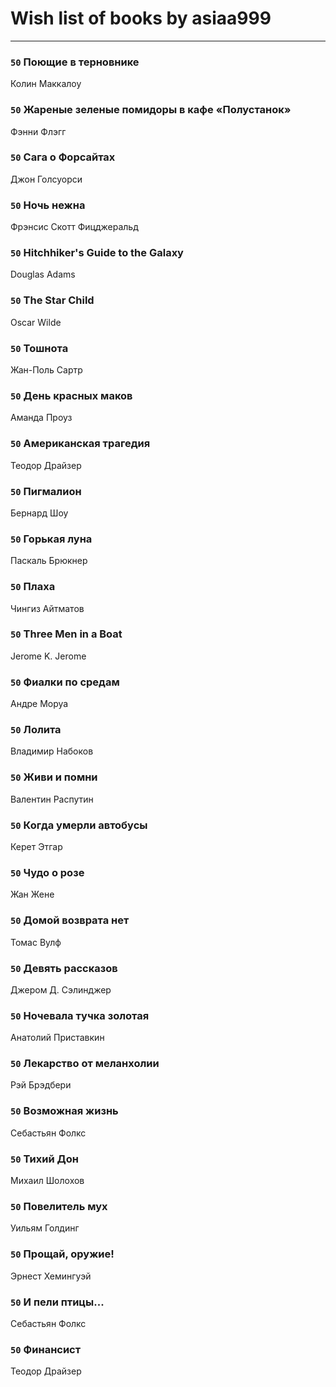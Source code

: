 # Wish list of books by asiaa999
---

### `50` Поющие в терновнике
Колин Маккалоу

### `50` Жареные зеленые помидоры в кафе «Полустанок»
Фэнни Флэгг

### `50` Сага о Форсайтах
Джон Голсуорси

### `50` Ночь нежна
Фрэнсис Скотт Фицджеральд

### `50` Hitchhiker's Guide to the Galaxy
Douglas Adams

### `50` The Star Child
Oscar Wilde

### `50` Тошнота
Жан-Поль Сартр

### `50` День красных маков
Аманда Проуз

### `50` Американская трагедия
Теодор Драйзер

### `50` Пигмалион
Бернард Шоу

### `50` Горькая луна
Паскаль Брюкнер

### `50` Плаха
Чингиз Айтматов

### `50` Three Men in a Boat
Jerome K. Jerome

### `50` Фиалки по средам
Андре Моруа

### `50` Лолита
Владимир Набоков

### `50` Живи и помни
Валентин  Распутин

### `50` Когда умерли автобусы
Керет Этгар

### `50` Чудо о розе
Жан Жене

### `50` Домой возврата нет
Томас Вулф

### `50` Девять рассказов
Джером Д. Сэлинджер

### `50` Ночевала тучка золотая
Анатолий Приставкин

### `50` Лекарство от меланхолии
Рэй Брэдбери

### `50` Возможная жизнь
Себастьян Фолкс

### `50` Тихий Дон
Михаил Шолохов

### `50` Повелитель мух
Уильям Голдинг

### `50` Прощай, оружие!
Эрнест Хемингуэй

### `50` И пели птицы...
Себастьян Фолкс

### `50` Финансист
Теодор Драйзер

